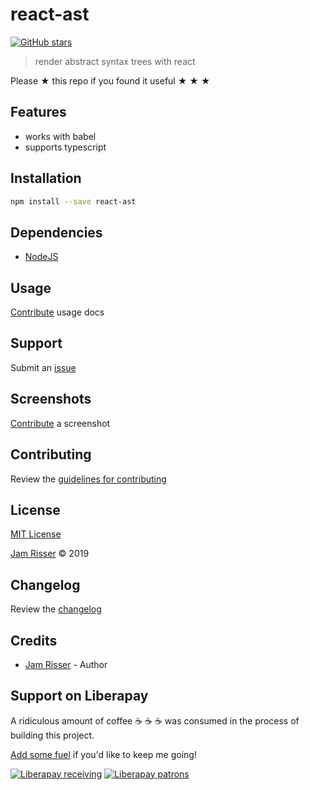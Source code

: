 # react-ast

[![GitHub stars](https://img.shields.io/github/stars/codejamninja/react-ast.svg?style=social&label=Stars)](https://github.com/codejamninja/react-ast)

> render abstract syntax trees with react

Please ★ this repo if you found it useful ★ ★ ★

## Features

- works with babel
- supports typescript

## Installation

```sh
npm install --save react-ast
```

## Dependencies

- [NodeJS](https://nodejs.org)

## Usage

[Contribute](https://github.com/codejamninja/react-ast/blob/master/CONTRIBUTING.md) usage docs

## Support

Submit an [issue](https://github.com/codejamninja/react-ast/issues/new)

## Screenshots

[Contribute](https://github.com/codejamninja/react-ast/blob/master/CONTRIBUTING.md) a screenshot

## Contributing

Review the [guidelines for contributing](https://github.com/codejamninja/react-ast/blob/master/CONTRIBUTING.md)

## License

[MIT License](https://github.com/codejamninja/react-ast/blob/master/LICENSE)

[Jam Risser](https://codejam.ninja) © 2019

## Changelog

Review the [changelog](https://github.com/codejamninja/react-ast/blob/master/CHANGELOG.md)

## Credits

- [Jam Risser](https://codejam.ninja) - Author

## Support on Liberapay

A ridiculous amount of coffee ☕ ☕ ☕ was consumed in the process of building this project.

[Add some fuel](https://liberapay.com/codejamninja/donate) if you'd like to keep me going!

[![Liberapay receiving](https://img.shields.io/liberapay/receives/codejamninja.svg?style=flat-square)](https://liberapay.com/codejamninja/donate)
[![Liberapay patrons](https://img.shields.io/liberapay/patrons/codejamninja.svg?style=flat-square)](https://liberapay.com/codejamninja/donate)
